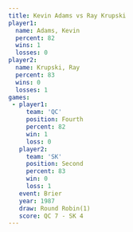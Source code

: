 ```yaml
---
title: Kevin Adams vs Ray Krupski
player1:            
  name: Adams, Kevin
  percent: 82       
  wins: 1           
  losses: 0         
player2:            
  name: Krupski, Ray
  percent: 83       
  wins: 0           
  losses: 1         
games:
 - player1:          
     team: 'QC'      
     position: Fourth
     percent: 82     
     win: 1          
     loss: 0         
   player2:          
     team: 'SK'      
     position: Second
     percent: 83     
     win: 0          
     loss: 1         
   event: Brier        
   year: 1987          
   draw: Round Robin(1)
   score: QC 7 - SK 4  
---
```

